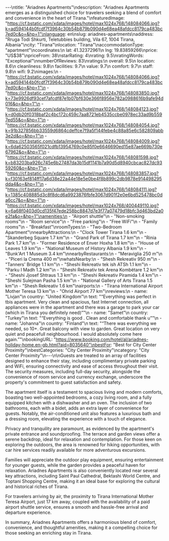 ---\ntitle: "Ariadnes Apartments"\ndescription: "Ariadnes Apartments emerges as a distinguished choice for travelers seeking a blend of comfort and convenience in the heart of Tirana."\nfeaturedImage: "https://cf.bstatic.com/xdata/images/hotel/max1024x768/148084066.jpg?k=ad594144b0fcdf7f3964c30b54b879b090d4e68ea48afdcc8179ca483bc7ed0c&o=&hp=1"\nlanguage: en\nslug: ariadnes-apartments\naddress: "Rruga Todi Shkurti, Teletubbies building, Vila 67, 1004 Tirana, Albania"\ncity: "Tirana"\nlocation: "Tirana"\naccommodationType: "apartment"\ncoordinates:\n  lat: 41.32372961\n  lng: 19.83859266\nprice: "US$38"\npriceFrom: 38\nstarRating: 4\nrating: 9.5\nratingWords: "Exceptional"\nnumberOfReviews: 83\nratings:\n  overall: 9.5\n  location: 8.6\n  cleanliness: 9.8\n  facilities: 9.7\n  value: 9.7\n  comfort: 9.7\n  staff: 9.8\n  wifi: 9.2\nimages:\n  - "https://cf.bstatic.com/xdata/images/hotel/max1024x768/148084066.jpg?k=ad594144b0fcdf7f3964c30b54b879b090d4e68ea48afdcc8179ca483bc7ed0c&o=&hp=1"\n  - "https://cf.bstatic.com/xdata/images/hotel/max1024x768/148083850.jpg?k=73e9926df93cef7afcdf87e1b07bf630e366f8956e782a0988616b9afe94d016&o=&hp=1"\n  - "https://cf.bstatic.com/xdata/images/hotel/max1024x768/148084123.jpg?k=d0db20f0318baf2c4bc172c459c7aa8721eb4535ccbe0978ec33ad9b5597ed55&o=&hp=1"\n  - "https://cf.bstatic.com/xdata/images/hotel/max1024x768/148084054.jpg?k=91b327856bb33559d6864cdeffce7f9a5f144febe4c88a85e6c582809abb3e2d&o=&hp=1"\n  - "https://cf.bstatic.com/xdata/images/hotel/max1024x768/148084009.jpg?k=6da62503565f021cdfb13954769c0e85f0e6646690ed15e87ae669b730e67962&o=&hp=1"\n  - "https://cf.bstatic.com/xdata/images/hotel/max1024x768/148081598.jpg?k=b83203ba926c745e6b27487da3b15df1141b7a90d5d8940cbcac827dc9359260&o=&hp=1"\n  - "https://cf.bstatic.com/xdata/images/hotel/max1024x768/148083857.jpg?k=f30163ef814ff17a6d38e22a44e18e5e0be4f8b899c2db9878e914498295dda4&o=&hp=1"\n  - "https://cf.bstatic.com/xdata/images/hotel/max1024x768/148084111.jpg?k=1385c408885d3c8f8dcd6a9923876fbfe3067d901f2e0e6bd525478bc0da6cc7&o=&hp=1"\n  - "https://cf.bstatic.com/xdata/images/hotel/max1024x768/400449110.jpg?k=6a68f0403d0cd135f47ede258bc8847d7e3f77a07479d18bfc3d463bd2a0e2fa&o=&hp=1"\namenities:\n  - "Airport shuttle"\n  - "Non-smoking rooms"\n  - "Room service"\n  - "Free parking"\n  - "Free WiFi"\n  - "Family rooms"\n  - "Breakfast"\nroomTypes:\n  - "Two-Bedroom Apartment"\nnearbyAttractions:\n  - "Clock Tower Tirana 1.6 km"\n  - "Skanderbeg Square 1.7 km"\n  - "Grand Park of Tirana 1.7 km"\n  - "Rinia Park 1.7 km"\n  - "Former Residence of Enver Hoxha 1.8 km"\n  - "House of Leaves 1.9 km"\n  - "National Museum of History Albania 1.9 km"\n  - "Bunk'Art 1 Museum 3.4 km"\nnearbyRestaurants:\n  - "Meraviglia 250 m"\n  - "Piceri la Crema 400 m"\nwhatsNearby:\n  - "Shesh Rekreativ 950 m"\n  - "Tanners' Bridge 1.1 km"\n  - "Sheshi Rekreativ tek ish ATSh 1.1 km"\n  - "Parku I Madh 1.2 km"\n  - "Sheshi Rekreativ tek Arena Kombëtare 1.2 km"\n  - "Sheshi Jjosef Shtraus 1.3 km"\n  - "Sheshi Rekreativ Piramida 1.4 km"\n  - "Sheshi Sulejman Pasha 1.5 km"\n  - "National Gallery of Arts Tirana 1.5 km"\n  - "Shesh Rekreativ 1.6 km"\nairports:\n  - "Tirana International Airport Mother Teresa 13 km"\n  - "Ohrid Airport 77 km"\nreviews:\n  - name: "Livjan"\n    country: "United Kingdom"\n    text: "“Everything was perfect in tbis apartment. Very clean and spacious, fast Internet connection, all appliances were in the apartment and there was a garage to park your car (which in Tirana you definitely need)”"\n  - name: "Samet"\n    country: "Turkey"\n    text: "“Everything is good . Clean and comfortable thank u”"\n  - name: "Johanna"\n    country: "Finland"\n    text: "“There was everything we needed, so 10+. Great balcony with view to garden. Great location on very quiet and peacefull neighbourhood. I would absolutely come here again.”"\nbookingURL: "https://www.booking.com/hotel/al/ariadnes-holiday-home.en-gb.html?aid=8035640"\nbestFor: "Best for City Center Proximity"\nbestCategories: "City Center Proximity"\ncategory: "City Center Proximity"\n---\n\nGuests are treated to an array of facilities designed to enhance their stay, including complimentary private parking and WiFi, ensuring connectivity and ease of access throughout their visit. The security measures, including full-day security, alongside the convenience of room service and currency exchange, underscore the property's commitment to guest satisfaction and safety.

The apartment itself is a testament to spacious living and modern comforts, boasting two well-appointed bedrooms, a cozy living room, and a fully equipped kitchen with a dishwasher and an oven. The inclusion of two bathrooms, each with a bidet, adds an extra layer of convenience for guests. Notably, the air-conditioned unit also features a luxurious bath and a dressing room, elevating the experience with a touch of elegance.

Privacy and tranquility are paramount, as evidenced by the apartment's private entrance and soundproofing. The terrace and garden views offer a serene backdrop, ideal for relaxation and contemplation. For those keen on exploring the outdoors, the area is renowned for hiking opportunities, with car hire services readily available for more adventurous excursions.

Families will appreciate the outdoor play equipment, ensuring entertainment for younger guests, while the garden provides a peaceful haven for relaxation. Ariadnes Apartments is also conveniently located near several key attractions, including Saint Paul Cathedral, Bektashi World Centre, and Toptani Shopping Centre, making it an ideal base for exploring the cultural and historical riches of Tirana.

For travelers arriving by air, the proximity to Tirana International Mother Teresa Airport, just 17 km away, coupled with the availability of a paid airport shuttle service, ensures a smooth and hassle-free arrival and departure experience.

In summary, Ariadnes Apartments offers a harmonious blend of comfort, convenience, and thoughtful amenities, making it a compelling choice for those seeking an enriching stay in Tirana.